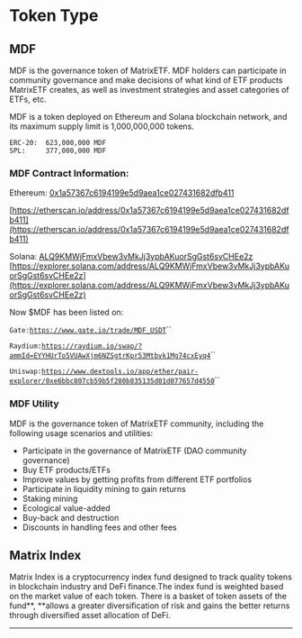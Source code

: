 # Token Type

## MDF

MDF is the governance token of MatrixETF. MDF holders can participate in community governance and make decisions of what kind of ETF products MatrixETF creates, as well as investment strategies and asset categories of ETFs, etc.

MDF is a token deployed on Ethereum and Solana blockchain network, and its maximum supply limit is 1,000,000,000 tokens.

```
ERC-20:  623,000,000 MDF
SPL:     377,000,000 MDF
```

### MDF Contract Information:

Ethereum: [0x1a57367c6194199e5d9aea1ce027431682dfb411](https://etherscan.io/address/0x1a57367c6194199e5d9aea1ce027431682dfb411)

[https://etherscan.io/address/0x1a57367c6194199e5d9aea1ce027431682dfb411](https://etherscan.io/address/0x1a57367c6194199e5d9aea1ce027431682dfb411)

Solana: [ALQ9KMWjFmxVbew3vMkJj3ypbAKuorSgGst6svCHEe2z](https://explorer.solana.com/address/ALQ9KMWjFmxVbew3vMkJj3ypbAKuorSgGst6svCHEe2z/largest)\
[https://explorer.solana.com/address/ALQ9KMWjFmxVbew3vMkJj3ypbAKuorSgGst6svCHEe2z](https://explorer.solana.com/address/ALQ9KMWjFmxVbew3vMkJj3ypbAKuorSgGst6svCHEe2z)

Now $MDF has been listed on:

`Gate:`[`https://www.gate.io/trade/MDF_USDT`](https://www.gate.io/trade/MDF\_USDT)``

`Raydium:`[`https://raydium.io/swap/?ammId=EYYHUrTo5VUAwXjm6NZSgtrKpr53Mtbvk1Mg74cxEyq4`](https://raydium.io/swap/?ammId=EYYHUrTo5VUAwXjm6NZSgtrKpr53Mtbvk1Mg74cxEyq4)``

`Uniswap:`[`https://www.dextools.io/app/ether/pair-explorer/0xe6bbc807cb59b5f280b835135d01d077657d4550`](https://www.dextools.io/app/ether/pair-explorer/0xe6bbc807cb59b5f280b835135d01d077657d4550)``

### **MDF Utility**

MDF is the governance token of MatrixETF community, including the following usage scenarios and utilities:

* Participate in the governance of MatrixETF (DAO community governance)
* Buy ETF products/ETFs
* Improve values by getting profits from different ETF portfolios
* Participate in liquidity mining to gain returns
* Staking mining
* Ecological value-added
* Buy-back and destruction
* Discounts in handling fees and other fees

## **Matrix Index**

Matrix Index is a cryptocurrency index fund designed to track quality tokens in blockchain industry and DeFi finance.The index fund is weighted based on the market value of each token. There is a basket of token assets of the fund**, **allows a greater diversification of risk and gains the better returns through diversified asset allocation of DeFi.

****
